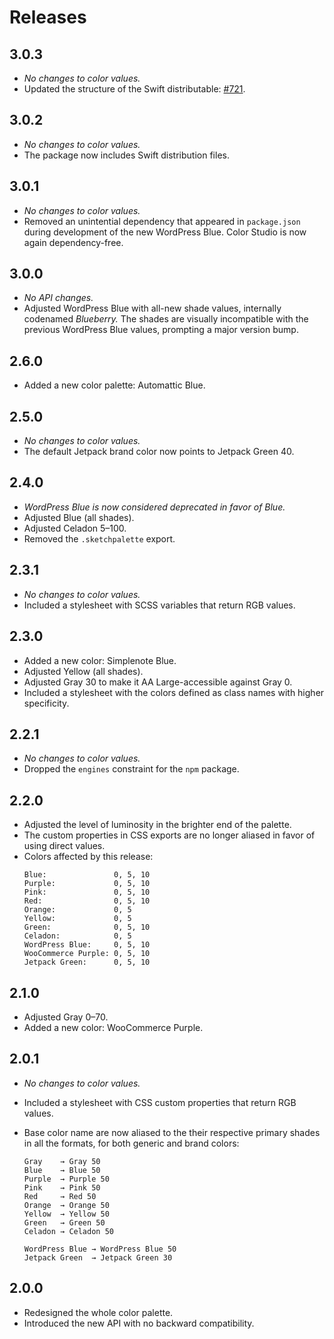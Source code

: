 # Releases

## 3.0.3

* _No changes to color values._
* Updated the structure of the Swift distributable: [#721](https://github.com/Automattic/color-studio/pull/721).

## 3.0.2

* _No changes to color values._
* The package now includes Swift distribution files.

## 3.0.1

* _No changes to color values._
* Removed an unintential dependency that appeared in `package.json` during development of the new WordPress Blue. Color Studio is now again dependency-free.

## 3.0.0

* _No API changes._
* Adjusted WordPress Blue with all-new shade values, internally codenamed _Blueberry._ The shades are visually incompatible with the previous WordPress Blue values, prompting a major version bump.

## 2.6.0

* Added a new color palette: Automattic Blue.

## 2.5.0

* _No changes to color values._
* The default Jetpack brand color now points to Jetpack Green 40.

## 2.4.0

* _WordPress Blue is now considered deprecated in favor of Blue._
* Adjusted Blue (all shades).
* Adjusted Celadon 5–100.
* Removed the `.sketchpalette` export.

## 2.3.1

* _No changes to color values._
* Included a stylesheet with SCSS variables that return RGB values.

## 2.3.0

* Added a new color: Simplenote Blue.
* Adjusted Yellow (all shades).
* Adjusted Gray 30 to make it AA Large-accessible against Gray 0.
* Included a stylesheet with the colors defined as class names with higher specificity.

## 2.2.1

* _No changes to color values._
* Dropped the `engines` constraint for the `npm` package.

## 2.2.0

* Adjusted the level of luminosity in the brighter end of the palette.
* The custom properties in CSS exports are no longer aliased in favor of using direct values.
* Colors affected by this release:
  ```
  Blue:               0, 5, 10
  Purple:             0, 5, 10
  Pink:               0, 5, 10
  Red:                0, 5, 10
  Orange:             0, 5
  Yellow:             0, 5
  Green:              0, 5, 10
  Celadon:            0, 5
  WordPress Blue:     0, 5, 10
  WooCommerce Purple: 0, 5, 10
  Jetpack Green:      0, 5, 10
  ```

## 2.1.0

* Adjusted Gray 0–70.
* Added a new color: WooCommerce Purple.

## 2.0.1

* _No changes to color values._
* Included a stylesheet with CSS custom properties that return RGB values.
* Base color name are now aliased to the their respective primary shades in all the formats, for both generic and brand colors:

  ```
  Gray    → Gray 50
  Blue    → Blue 50
  Purple  → Purple 50
  Pink    → Pink 50
  Red     → Red 50
  Orange  → Orange 50
  Yellow  → Yellow 50
  Green   → Green 50
  Celadon → Celadon 50

  WordPress Blue → WordPress Blue 50
  Jetpack Green  → Jetpack Green 30
  ```

## 2.0.0

* Redesigned the whole color palette.
* Introduced the new API with no backward compatibility.
